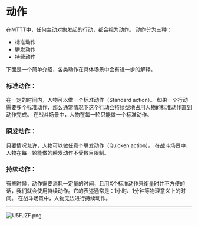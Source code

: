 # 动作

在MTTT中，任何主动对象发起的行动，都会视为动作。
动作分为三种：
* 标准动作
* 瞬发动作
* 持续动作

下面是一个简单介绍，各类动作在具体场景中会有进一步的解释。

### 标准动作：

在一定的时间内，人物可以做一个标准动作（Standard action）。
如果一个行动需要多个标准动作，那么通常情况下这个行动会持续型地占用人物的标准动作直到动作完成。
在战斗场景中，人物在每一轮只能做一个标准动作。


### 瞬发动作：

只要情况允许，人物可以做任意个瞬发动作（Quicken action）。
在战斗场景中，人物在每一轮能做的瞬发动作不受数目限制。


### 持续动作：

有些时候，动作需要消耗一定量的时间，且用X个标准动作来衡量时并不方便的话，我们就会使用持续动作。它的表述通常是：1小时、1分钟等物理意义上的时间。
在战斗场景中，人物无法进行持续动作。

***

<img src="https://s1.ax1x.com/2020/07/20/U5FJZF.png" alt="U5FJZF.png" border="0" />

